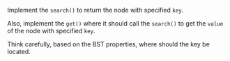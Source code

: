 
Implement the `search()` to return the node with specified `key`.

Also, implement the `get()` where it should call the `search()` to get the `value` of the node with specified `key`.

<div class="hint">
  Think carefully, based on the BST properties, where should the key be located.
</div>
